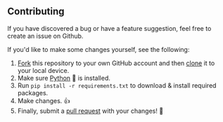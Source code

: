 ## Contributing

If you have discovered a bug or have a feature suggestion, feel free to create an issue on Github.

If you'd like to make some changes yourself, see the following:
1. [Fork](https://help.github.com/articles/fork-a-repo/) this repository to your own GitHub account and then [clone](https://help.github.com/articles/cloning-a-repository/) it to your local device.
2. Make sure [Python](https://www.python.org/) :snake: is installed.
3. Run `pip install -r requirements.txt` to download & install required packages.
4. Make changes. :+1:
5. Finally, submit a [pull request](https://help.github.com/articles/creating-a-pull-request-from-a-fork/) with your changes! :tada:
